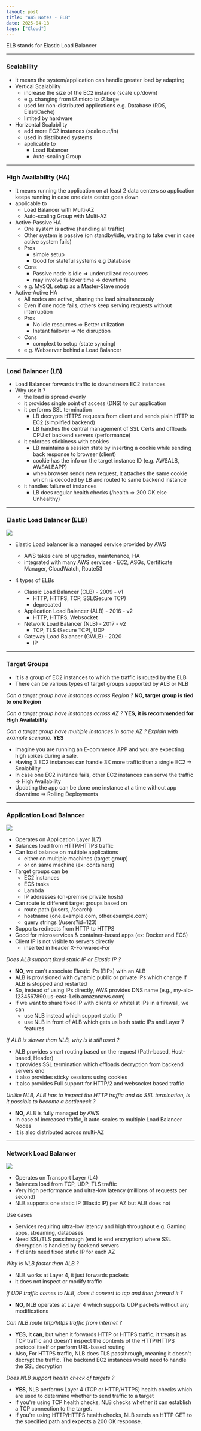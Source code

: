 ```yaml
---
layout: post
title: "AWS Notes - ELB"
date: 2025-04-18
tags: ["Cloud"]
---
```


ELB stands for Elastic Load Balancer

---
### Scalability

- It means the system/application can handle greater load by adapting
- Vertical Scalability
    - increase the size of the EC2 instance (scale up/down)
    - e.g. changing from t2.micro to t2.large
    - used for non-distributed applications e.g. Database (RDS, ElastiCache)
    - limited by hardware
- Horizontal Scalability
    - add more EC2 instances (scale out/in)
    - used in distributed systems
    - applicable to
        - Load Balancer
        - Auto-scaling Group

---
### High Availability (HA)

- It means running the application on at least 2 data centers so application keeps running in case one data center goes down
- applicable to
    - Load Balancer with Multi-AZ
    - Auto-scaling Group with Multi-AZ
- Active-Passive HA
    - One system is active (handling all traffic)
    - Other system is passive (on standby/idle, waiting to take over in case active system fails)
    - Pros
        - simple setup
        - Good for stateful systems e.g Database
    - Cons 
        - Passive node is idle => underutilized resources
        - may involve failover time => downtime
    - e.g. MySQL setup as a Master-Slave mode
- Active-Active HA
    - All nodes are active, sharing the load simultaneously
    - Even if one node fails, others keep serving requests without interruption
    - Pros
        - No idle resources => Better utilization
        - Instant failover => No disruption
    - Cons
        - complext to setup (state syncing)
    - e.g. Webserver behind a Load Balancer

---
### Load Balancer (LB)

- Load Balancer forwards traffic to downstream EC2 instances
- Why use it ?
    - the load is spread evenly
    - it provides single point of access (DNS) to our application
    - it performs SSL termination
        - LB decrypts HTTPS requests from client and sends plain HTTP to EC2 (simplified backend)
        - LB handles the central management of SSL Certs and offloads CPU of backend servers (performance)
    - it enforces stickiness with cookies
        - LB maintains a session state by inserting a cookie while sending back response to browser (client)
        - cookie has the info on the target instance ID (e.g. AWSALB, AWSALBAPP)
        - when browser sends new request, it attaches the same cookie which is decoded by LB and routed to same backend instance
    - it handles failure of instances
        - LB does regular health checks (/health => 200 OK else Unhealthy)

---
### Elastic Load Balancer (ELB)

<img src="{{site.url}}/images/aws/aws-elb.png">

- Elastic Load balancer is a managed service provided by AWS
    - AWS takes care of upgrades, maintenance, HA
    - integrated with many AWS services - EC2, ASGs, Certificate Manager, CloudWatch, Route53

- 4 types of ELBs
    - Classic Load Balancer (CLB) - 2009 - v1
        - HTTP, HTTPS, TCP, SSL(Secure TCP)
        - deprecated
    - Application Load Balancer (ALB) - 2016 - v2
        - HTTP, HTTPS, Websocket
    - Network Load Balancer (NLB) - 2017 - v2
        - TCP, TLS (Secure TCP), UDP
    - Gateway Load Balancer (GWLB) - 2020
        - IP

---
### Target Groups

- It is a group of EC2 instances to which the traffic is routed by the ELB
- There can be various types of target groups supported by ALB or NLB

_Can a target group have instances across Region ?_
**NO, target group is tied to one Region**

_Can a target group have instances across AZ ?_
**YES, it is recommended for High Availability**

_Can a target group have multiple instances in same AZ ? Explain with example scenario._
**YES**
- Imagine you are running an E-commerce APP and you are expecting high spikes during a sale.
- Having 3 EC2 instances can handle 3X more traffic than a single EC2 => Scalability
- In case one EC2 instance fails, other EC2 instances can serve the traffic => High Availability
- Updating the app can be done one instance at a time without app downtime => Rolling Deployments


---
### Application Load Balancer

<img src="{{site.url}}/images/aws/aws-alb.png">

- Operates on Application Layer (L7)
- Balances load from HTTP/HTTPS traffic
- Can load balance on multiple applications
    - either on multiple machines (target group)
    - or on same machine (ex: containers)
- Target groups can be 
    - EC2 instances
    - ECS tasks
    - Lambda
    - IP addresses (on-premise private hosts)
- Can route to different target groups based on
    - route path (/users, /search)
    - hostname (one.example.com, other.example.com)
    - query strings (/users?id=123)
- Supports redirects from HTTP to HTTPS
- Good for microservices & container-based apps (ex: Docker and ECS)
- Client IP is not visible to servers directly
    - inserted in header X-Forwared-For

_Does ALB support fixed static IP or Elastic IP ?_
- **NO**, we can't associate Elastic IPs (EIPs) with an ALB
- ALB is provisioned with dynamic public or private IPs which change if ALB is stopped and restarted
- So, instead of using IPs directly, AWS provides DNS name (e.g., my-alb-1234567890.us-east-1.elb.amazonaws.com)
- If we want to share fixed IP with clients or whitelist IPs in a firewall, we can
    - use NLB instead which support static IP
    - use NLB in front of ALB which gets us both static IPs and Layer 7 features

_If ALB is slower than NLB, why is it still used ?_
- ALB provides smart routing based on the request (Path-based, Host-based, Header)
- It provides SSL termination which offloads decryption from backend servers end
- It also provides sticky sessions using cookies
- It also provides Full support for HTTP/2 and websocket based traffic

_Unlike NLB, ALB has to inspect the HTTP traffic and do SSL termination, is it possible to become a bottleneck ?_
- **NO**, ALB is fully managed by AWS
- In case of increased traffic, it auto-scales to multiple Load Balancer Nodes
- It is also distributed across multi-AZ


---
### Network Load Balancer

<img src="{{site.url}}/images/aws/aws-nlb.png">

- Operates on Transport Layer (L4)
- Balances load from TCP, UDP, TLS traffic
- Very high performance and ultra-low latency (millions of requests per second)
- NLB supports one static IP (Elastic IP) per AZ but ALB does not

Use cases
- Services requiring ultra-low latency and high throughput e.g. Gaming apps, streaming, databases
- Need SSL/TLS passthrough (end to end encryption) where SSL decryption is handled by backend servers
- If clients need fixed static IP for each AZ

_Why is NLB faster than ALB ?_
- NLB works at Layer 4, it just forwards packets
- it does not inspect or modify traffic 

_If UDP traffic comes to NLB, does it convert to tcp and then forward it ?_
- **NO**, NLB operates at Layer 4 which supports UDP packets without any modifications

_Can NLB route http/https traffic from internet ?_
- **YES, it can**, but when it forwards HTTP or HTTPS traffic, it treats it as TCP traffic and doesn't inspect the contents of the HTTP/HTTPS protocol itself or perform URL-based routing
- Also, For HTTPS traffic, NLB does TLS passthrough, meaning it doesn't decrypt the traffic. The backend EC2 instances would need to handle the SSL decryption

_Does NLB support health check of targets ?_
- **YES**, NLB performs Layer 4 (TCP or HTTP/HTTPS) health checks which are used to determine whether to send traffic to a target
- If you're using TCP health checks, NLB checks whether it can establish a TCP connection to the target.
- If you're using HTTP/HTTPS health checks, NLB sends an HTTP GET to the specified path and expects a 200 OK response.